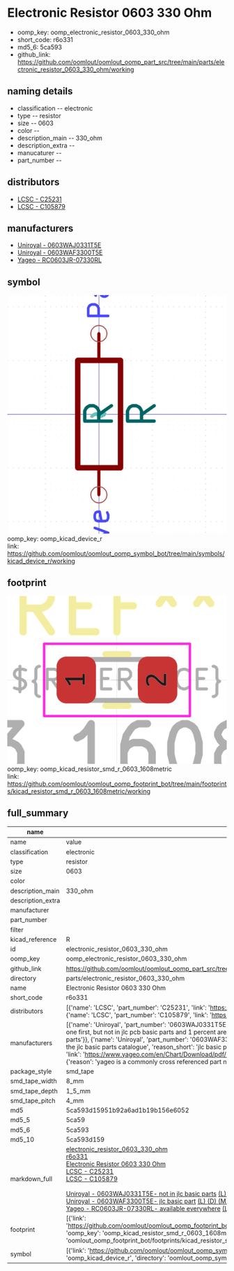 # Electronic Resistor 0603 330 Ohm

  
* oomp_key: oomp_electronic_resistor_0603_330_ohm 
* short_code: r6o331
* md5_6: 5ca593  
* github_link: https://github.com/oomlout/oomlout_oomp_part_src/tree/main/parts/electronic_resistor_0603_330_ohm/working  
## naming details
* classification -- electronic
* type -- resistor
* size -- 0603
* color -- 
* description_main -- 330_ohm
* description_extra -- 
* manucaturer -- 
* part_number -- 

## distributors
* [LCSC - C25231](https://lcsc.com/product-detail/C25231.html)  
* [LCSC - C105879](https://lcsc.com/product-detail/C105879.html)  

## manufacturers
* [Uniroyal - 0603WAJ0331T5E]()  
* [Uniroyal - 0603WAF3300T5E]()  
* [Yageo - RC0603JR-07330RL](https://www.yageo.com/en/Chart/Download/pdf/RC0603JR-07330RL)  

## symbol

![](symbol/0/working/working_600.png)  
oomp_key: oomp_kicad_device_r  
link: https://github.com/oomlout/oomlout_oomp_symbol_bot/tree/main/symbols/kicad_device_r/working  

## footprint

![](footprint/0/working/working_600.png)  
oomp_key: oomp_kicad_resistor_smd_r_0603_1608metric  
link: https://github.com/oomlout/oomlout_oomp_footprint_bot/tree/main/footprints/kicad_resistor_smd_r_0603_1608metric/working  

## full_summary
| name | value | 
| --- | --- | 
| name | value | 
| classification | electronic | 
| type | resistor | 
| size | 0603 | 
| color |  | 
| description_main | 330_ohm | 
| description_extra |  | 
| manufacturer |  | 
| part_number |  | 
| filter |  | 
| kicad_reference | R | 
| id | electronic_resistor_0603_330_ohm | 
| oomp_key | oomp_electronic_resistor_0603_330_ohm | 
| github_link | https://github.com/oomlout/oomlout_oomp_part_src/tree/main/parts/electronic_resistor_0603_330_ohm/working | 
| directory | parts/electronic_resistor_0603_330_ohm | 
| name | Electronic Resistor 0603 330 Ohm | 
| short_code | r6o331 | 
| distributors | [{'name': 'LCSC', 'part_number': 'C25231', 'link': 'https://lcsc.com/product-detail/C25231.html', 'id': 'distributor_lcsc'}, {'name': 'LCSC', 'part_number': 'C105879', 'link': 'https://lcsc.com/product-detail/C105879.html', 'id': 'distributor_lcsc'}] | 
| manufacturers | [{'name': 'Uniroyal', 'part_number': '0603WAJ0331T5E', 'link': '', 'id': 'manufacturer_uniroyal', 'note': {'reason': 'did this one first, but not in jlc pcb basic parts and 1 percent are and they are the same price', 'reason_short': 'not in jlc basic parts'}}, {'name': 'Uniroyal', 'part_number': '0603WAF3300T5E', 'link': '', 'id': 'manufacturer_uniroyal', 'note': {'reason': 'in the jlc basic parts catalogue', 'reason_short': 'jlc basic part'}}, {'name': 'Yageo', 'part_number': 'RC0603JR-07330RL', 'link': 'https://www.yageo.com/en/Chart/Download/pdf/RC0603JR-07330RL', 'id': 'manufacturer_yageo', 'note': {'reason': 'yageo is a commonly cross referenced part number', 'reason_short': 'available everywhere'}}] | 
| package_style | smd_tape | 
| smd_tape_width | 8_mm | 
| smd_tape_depth | 1_5_mm | 
| smd_tape_pitch | 4_mm | 
| md5 | 5ca593d15951b92a6ad1b19b156e6052 | 
| md5_5 | 5ca59 | 
| md5_6 | 5ca593 | 
| md5_10 | 5ca593d159 | 
| markdown_full | [electronic_resistor_0603_330_ohm](https://github.com/oomlout/oomlout_oomp_part_src/tree/main/parts/electronic_resistor_0603_330_ohm/working)<br>[r6o331](https://github.com/oomlout/oomlout_oomp_part_src/tree/main/parts/electronic_resistor_0603_330_ohm/working)<br>[Electronic Resistor 0603 330 Ohm](https://github.com/oomlout/oomlout_oomp_part_src/tree/main/parts/electronic_resistor_0603_330_ohm/working)<br>[LCSC - C25231<br>](https://lcsc.com/product-detail/C25231.html)[LCSC - C105879<br>](https://lcsc.com/product-detail/C105879.html)<br>[Uniroyal - 0603WAJ0331T5E- not in jlc basic parts]() [(L)  ](https://www.lcsc.com/search?q=0603WAJ0331T5E)[(D)  ](https://www.digikey.com/en/products?keywords=0603WAJ0331T5E)[(M)  ](https://www.mouser.com/Search/Refine?Keyword=0603WAJ0331T5E)[(N)  ](https://www.newark.com/search?st=0603WAJ0331T5E)[(SZ)  ](https://so.szlcsc.com/global.html?k=0603WAJ0331T5E)<br>[Uniroyal - 0603WAF3300T5E- jlc basic part]() [(L)  ](https://www.lcsc.com/search?q=0603WAF3300T5E)[(D)  ](https://www.digikey.com/en/products?keywords=0603WAF3300T5E)[(M)  ](https://www.mouser.com/Search/Refine?Keyword=0603WAF3300T5E)[(N)  ](https://www.newark.com/search?st=0603WAF3300T5E)[(SZ)  ](https://so.szlcsc.com/global.html?k=0603WAF3300T5E)<br>[Yageo - RC0603JR-07330RL- available everywhere](https://www.yageo.com/en/Chart/Download/pdf/RC0603JR-07330RL) [(L)  ](https://www.lcsc.com/search?q=RC0603JR-07330RL)[(D)  ](https://www.digikey.com/en/products?keywords=RC0603JR-07330RL)[(M)  ](https://www.mouser.com/Search/Refine?Keyword=RC0603JR-07330RL)[(N)  ](https://www.newark.com/search?st=RC0603JR-07330RL)[(SZ)  ](https://so.szlcsc.com/global.html?k=RC0603JR-07330RL)<br> | 
| footprint | [{'link': 'https://github.com/oomlout/oomlout_oomp_footprint_bot/tree/main/foootprntss/kicad_resistor_smd_r_0603_1608metric', 'oomp_key': 'oomp_kicad_resistor_smd_r_0603_1608metric', 'directory': 'oomlout_oomp_footprint_bot/footprints/kicad_resistor_smd_r_0603_1608metric//working/working.kicad_mod'}] | 
| symbol | [{'link': 'https://github.com/oomlout/oomlout_oomp_symbol_bot/tree/main/symbols/kicad_device_r', 'oomp_key': 'oomp_kicad_device_r', 'directory': 'oomlout_oomp_symbol_bot/symbols/kicad_device_r//working/working.kicad_sym'}] | 
